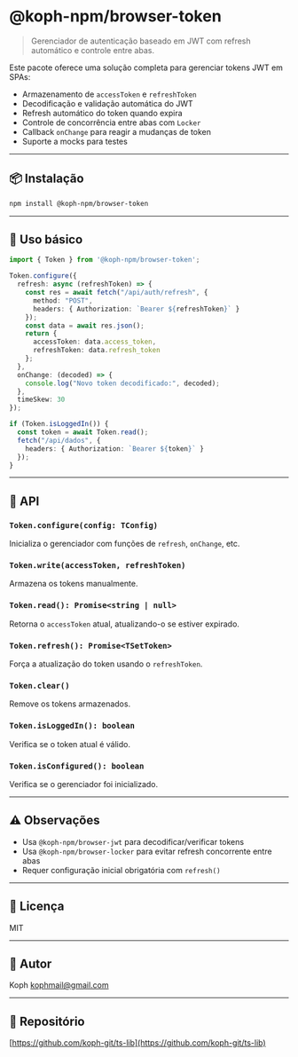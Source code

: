 # @koph-npm/browser-token

> Gerenciador de autenticação baseado em JWT com refresh automático e controle entre abas.

Este pacote oferece uma solução completa para gerenciar tokens JWT em SPAs:

- Armazenamento de `accessToken` e `refreshToken`
- Decodificação e validação automática do JWT
- Refresh automático do token quando expira
- Controle de concorrência entre abas com `Locker`
- Callback `onChange` para reagir a mudanças de token
- Suporte a mocks para testes

---

## 📦 Instalação

```bash
npm install @koph-npm/browser-token
```

---

## 🚀 Uso básico

```ts
import { Token } from '@koph-npm/browser-token';

Token.configure({
  refresh: async (refreshToken) => {
    const res = await fetch("/api/auth/refresh", {
      method: "POST",
      headers: { Authorization: `Bearer ${refreshToken}` }
    });
    const data = await res.json();
    return {
      accessToken: data.access_token,
      refreshToken: data.refresh_token
    };
  },
  onChange: (decoded) => {
    console.log("Novo token decodificado:", decoded);
  },
  timeSkew: 30
});

if (Token.isLoggedIn()) {
  const token = await Token.read();
  fetch("/api/dados", {
    headers: { Authorization: `Bearer ${token}` }
  });
}
```

---

## 🧠 API

### `Token.configure(config: TConfig)`
Inicializa o gerenciador com funções de `refresh`, `onChange`, etc.

### `Token.write(accessToken, refreshToken)`
Armazena os tokens manualmente.

### `Token.read(): Promise<string | null>`
Retorna o `accessToken` atual, atualizando-o se estiver expirado.

### `Token.refresh(): Promise<TSetToken>`
Força a atualização do token usando o `refreshToken`.

### `Token.clear()`
Remove os tokens armazenados.

### `Token.isLoggedIn(): boolean`
Verifica se o token atual é válido.

### `Token.isConfigured(): boolean`
Verifica se o gerenciador foi inicializado.

---

## ⚠️ Observações

- Usa `@koph-npm/browser-jwt` para decodificar/verificar tokens
- Usa `@koph-npm/browser-locker` para evitar refresh concorrente entre abas
- Requer configuração inicial obrigatória com `refresh()`

---

## 📄 Licença

MIT

---

## 👤 Autor

Koph <kophmail@gmail.com>

---

## 🔗 Repositório

[https://github.com/koph-git/ts-lib](https://github.com/koph-git/ts-lib)

